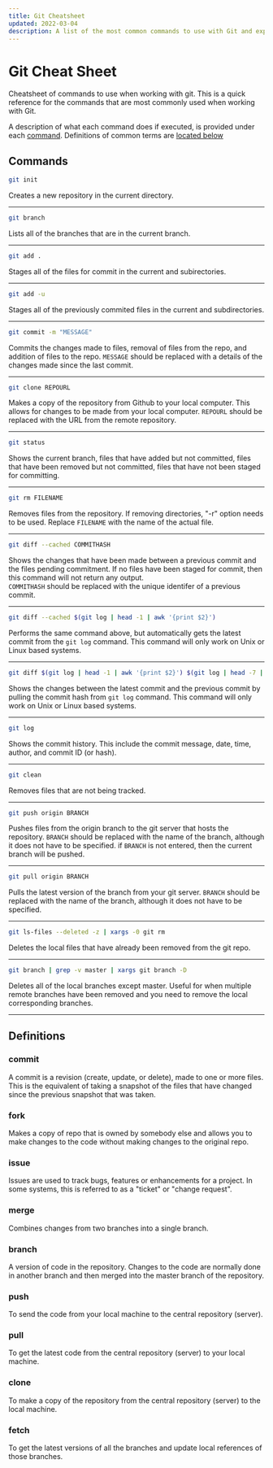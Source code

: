 ```yaml
---
title: Git Cheatsheet
updated: 2022-03-04
description: A list of the most common commands to use with Git and explaination of each.
---
```


# Git Cheat Sheet

Cheatsheet of commands to use when working with git. This is a quick reference for the commands that 
are most commonly used when working with Git.

A description of what each command does if executed, is provided under each [command](#commands). 
Definitions of common terms are [located below](#definitions)

## Commands

```bash
git init
```
Creates a new repository in the current directory. 

---

```bash
git branch
```
Lists all of the branches that are in the current branch. 

---

```bash
git add .
```
Stages all of the files for commit in the current and subirectories.

---

```bash
git add -u
```
Stages all of the previously commited files in the current and subdirectories.

---

```bash
git commit -m "MESSAGE"
```
Commits the changes made to files, removal of files from the repo, and addition of files to the repo. 
```MESSAGE``` should be replaced with a details of the changes made since the last commit.

---

```bash
git clone REPOURL
```
Makes a copy of the repository from Github to your local computer. This allows for changes to be made 
from your local computer. ```REPOURL``` should be replaced with the URL from the remote repository.

---

```bash
git status
```
Shows the current branch, files that have added but not committed, files that have been removed but not 
committed, files that have not been staged for committing. 

---

```bash
git rm FILENAME
```
Removes files from the repository. If removing directories, "-r" option needs to be used. Replace 
```FILENAME``` with the name of the actual file. 

---

```bash
git diff --cached COMMITHASH
```
Shows the changes that have been made between a previous commit and the files pending commitment. 
If no files have been staged for commit, then this command will not return any output.  
```COMMITHASH``` should be replaced with the unique identifer of a previous commit.

---

```bash
git diff --cached $(git log | head -1 | awk '{print $2}')
```
Performs the same command above, but automatically gets the latest commit from the ```git log``` 
command. This command will only work on Unix or Linux based systems.

---

```bash
git diff $(git log | head -1 | awk '{print $2}') $(git log | head -7 | tail -1 | awk '{print $2}')
```
Shows the changes between the latest commit and the previous commit by pulling the commit hash from 
```git log``` command.  This command will only work on Unix or Linux based systems.

---

```bash
git log
```
Shows the commit history. This include the commit message, date, time, author, and commit ID (or hash). 

---

```bash
git clean
```
Removes files that are not being tracked.

---

```bash
git push origin BRANCH
```
Pushes files from the origin branch to the git server that hosts the repository.  ```BRANCH``` should 
be replaced with the name of the branch, although it does not have to be specified. if ```BRANCH``` is 
not entered, then the current branch will be pushed.

---

```bash
git pull origin BRANCH
```
Pulls the latest version of the branch from your git server. ```BRANCH``` should be replaced with the 
name of the branch, although it does not have to be specified.

---

```bash
git ls-files --deleted -z | xargs -0 git rm
```
Deletes the local files that have already been removed from the git repo.

---

```bash
git branch | grep -v master | xargs git branch -D 
```

Deletes all of the local branches except master. Useful for when multiple remote branches have been removed 
and you need to remove the local corresponding branches.

---

## Definitions

### commit

A commit is a revision (create, update, or delete), made to one or more files. This is the equivalent
of taking a snapshot of the files that have changed since the previous snapshot that was taken.

### fork

Makes a copy of repo that is owned by somebody else and allows you to make changes to the code without 
making changes to the original repo.

### issue

Issues are used to track bugs, features or enhancements for a project. In some systems, this is 
referred to as a "ticket" or "change request".

### merge

Combines changes from two branches into a single branch.

### branch

A version of code in the repository. Changes to the code are normally done in another branch and then 
merged into the master branch of the repository.

### push

To send the code from your local machine to the central repository (server).

### pull 

To get the latest code from the central repository (server) to your local machine.

### clone 

To make a copy of the repository from the central repository (server) to the local machine.

### fetch

To get the latest versions of all the branches and update local references of those branches.
